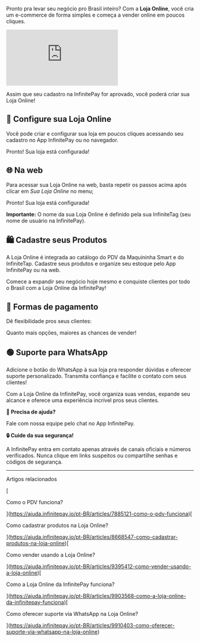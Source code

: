 Pronto pra levar seu negócio pro Brasil inteiro? Com a **Loja Online**, você cria um e-commerce de forma simples e começa a vender online em poucos cliques.

<iframe src="https://www.youtube.com/embed/LWnPt08YEQM" frameborder="0" allowfullscreen="allowfullscreen"></iframe>

Assim que seu cadastro na InfinitePay for aprovado, você poderá criar sua Loja Online!

## **🛒 Configure sua Loja Online**

Você pode criar e configurar sua loja em poucos cliques acessando seu cadastro no App InfinitePay ou no navegador.

Pronto! Sua loja está configurada!

## **🌐 Na web**

Para acessar sua Loja Online na web, basta repetir os passos acima após clicar em _Sua Loja Online_ no menu;

Pronto! Sua loja está configurada!

**Importante:** O nome da sua Loja Online é definido pela sua InfiniteTag (seu nome de usuário na InfinitePay).

## **🛍️ Cadastre seus Produtos**

A Loja Online é integrada ao catálogo do PDV da Maquininha Smart e do InfiniteTap. Cadastre seus produtos e organize seu estoque pelo App InfinitePay ou na web.

Comece a expandir seu negócio hoje mesmo e conquiste clientes por todo o Brasil com a Loja Online da InfinitePay!

## **🤑 Formas de pagamento**

Dê flexibilidade pros seus clientes:

Quanto mais opções, maiores as chances de vender!

## **🟢 Suporte para WhatsApp**

Adicione o botão do WhatsApp à sua loja pra responder dúvidas e oferecer suporte personalizado. Transmita confiança e facilite o contato com seus clientes!

Com a Loja Online da InfinitePay, você organiza suas vendas, expande seu alcance e oferece uma experiência incrível pros seus clientes.

**🔔 Precisa de ajuda?**

Fale com nossa equipe pelo chat no App InfinitePay.

**🔒 Cuide da sua segurança!**

A InfinitePay entra em contato apenas através de canais oficiais e números verificados. Nunca clique em links suspeitos ou compartilhe senhas e códigos de segurança.

___

Artigos relacionados

[

Como o PDV funciona?

](https://ajuda.infinitepay.io/pt-BR/articles/7885121-como-o-pdv-funciona)[

Como cadastrar produtos na Loja Online?

](https://ajuda.infinitepay.io/pt-BR/articles/8668547-como-cadastrar-produtos-na-loja-online)[

Como vender usando a Loja Online?

](https://ajuda.infinitepay.io/pt-BR/articles/9395412-como-vender-usando-a-loja-online)[

Como a Loja Online da InfinitePay funciona?

](https://ajuda.infinitepay.io/pt-BR/articles/9903568-como-a-loja-online-da-infinitepay-funciona)[

Como oferecer suporte via WhatsApp na Loja Online?

](https://ajuda.infinitepay.io/pt-BR/articles/9910403-como-oferecer-suporte-via-whatsapp-na-loja-online)
